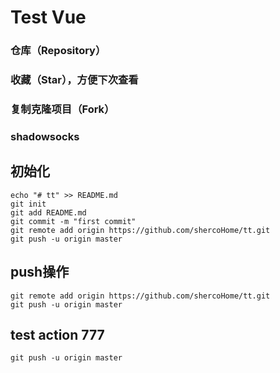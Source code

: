 # Test Vue

### 仓库（Repository）
### 收藏（Star），方便下次查看
### 复制克隆项目（Fork）
### shadowsocks

## 初始化
```
echo "# tt" >> README.md
git init
git add README.md
git commit -m "first commit"
git remote add origin https://github.com/shercoHome/tt.git
git push -u origin master
```

## push操作
```
git remote add origin https://github.com/shercoHome/tt.git
git push -u origin master
```

## test action 777
```
git push -u origin master
```